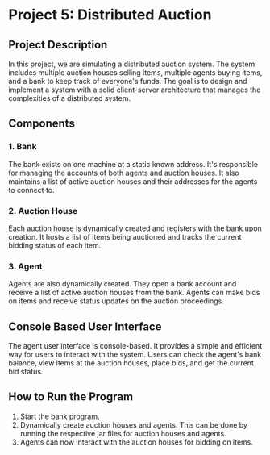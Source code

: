 # Project 5: Distributed Auction

## Project Description
In this project, we are simulating a distributed auction system. The system includes multiple auction houses selling items, multiple agents buying items, and a bank to keep track of everyone's funds. The goal is to design and implement a system with a solid client-server architecture that manages the complexities of a distributed system.

## Components
### 1. Bank
The bank exists on one machine at a static known address. It's responsible for managing the accounts of both agents and auction houses. It also maintains a list of active auction houses and their addresses for the agents to connect to.

### 2. Auction House
Each auction house is dynamically created and registers with the bank upon creation. It hosts a list of items being auctioned and tracks the current bidding status of each item.

### 3. Agent
Agents are also dynamically created. They open a bank account and receive a list of active auction houses from the bank. Agents can make bids on items and receive status updates on the auction proceedings.

## Console Based User Interface
The agent user interface is console-based. It provides a simple and efficient way for users to interact with the system. Users can check the agent's bank balance, view items at the auction houses, place bids, and get the current bid status.

## How to Run the Program
1. Start the bank program.
2. Dynamically create auction houses and agents. This can be done by running the respective jar files for auction houses and agents.
3. Agents can now interact with the auction houses for bidding on items.


